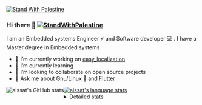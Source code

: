 [![Stand With Palestine](https://raw.githubusercontent.com/TheBSD/StandWithPalestine/main/banner-no-action.svg)](https://thebsd.github.io/StandWithPalestine)
### Hi there 👋   [![StandWithPalestine](https://raw.githubusercontent.com/TheBSD/StandWithPalestine/main/badges/StandWithPalestine.svg)](https://github.com/TheBSD/StandWithPalestine/blob/main/docs/README.md)

I am an Embedded systems Engineer ⚡️ and Software developer 💻 . I have a Master degree in Embedded systems
- 🔭 I’m currently working on [easy_localization](https://pub.dev/packages/easy_localization)
- 🌱 I’m currently learning 
- 👯 I’m looking to collaborate on open source projects
- 💬 Ask me about  Gnu/Linux 🐧 and [Flutter](https://flutter.dev) 

<a href="https://profile-summary-for-github.com/user/aissat">
  <img align="left" height="170px" src="https://github-readme-stats.vercel.app/api?username=aissat&show_icons=true&line_height=27&count_private=true&include_all_commits=true" alt="aissat's GitHub stats"/>
  <img src="https://github-readme-stats.vercel.app/api/top-langs/?username=aissat&hide_langs_below=5&layout=compact" alt="aissat's language stats"/>
</a>

<details>
<summary>Detailed stats</summary>
 

### 🧐 Waka Stats

<!--START_SECTION:waka-->
![Code Time](http://img.shields.io/badge/Code%20Time-6%2C212%20hrs%2034%20mins-blue)

![Profile Views](http://img.shields.io/badge/Profile%20Views-2-blue)

![Lines of code](https://img.shields.io/badge/From%20Hello%20World%20I%27ve%20Written-2.1%20million%20lines%20of%20code-blue)

**🐱 My GitHub Data** 

> 📦 121.6 kB Used in GitHub's Storage 
 > 
> 🏆 213 Contributions in the Year 2024
 > 
> 💼 Opted to Hire
 > 
> 📜 171 Public Repositories 
 > 
> 🔑 30 Private Repositories 
 > 
**I'm a Night 🦉** 

```text
🌞 Morning                593 commits         ██░░░░░░░░░░░░░░░░░░░░░░░   08.04 % 
🌆 Daytime                1219 commits        ████░░░░░░░░░░░░░░░░░░░░░   16.52 % 
🌃 Evening                3062 commits        ██████████░░░░░░░░░░░░░░░   41.50 % 
🌙 Night                  2505 commits        ████████░░░░░░░░░░░░░░░░░   33.95 % 
```
📅 **I'm Most Productive on Thursday** 

```text
Monday                   696 commits         ██░░░░░░░░░░░░░░░░░░░░░░░   09.43 % 
Tuesday                  1128 commits        ████░░░░░░░░░░░░░░░░░░░░░   15.29 % 
Wednesday                866 commits         ███░░░░░░░░░░░░░░░░░░░░░░   11.74 % 
Thursday                 1466 commits        █████░░░░░░░░░░░░░░░░░░░░   19.87 % 
Friday                   1316 commits        ████░░░░░░░░░░░░░░░░░░░░░   17.83 % 
Saturday                 1199 commits        ████░░░░░░░░░░░░░░░░░░░░░   16.25 % 
Sunday                   708 commits         ██░░░░░░░░░░░░░░░░░░░░░░░   09.59 % 
```


📊 **This Week I Spent My Time On** 

```text
🕑︎ Time Zone: Africa/Algiers

💬 Programming Languages: 
Rust                     11 hrs 22 mins      ███████████████░░░░░░░░░░   60.07 % 
YAML                     5 hrs 23 mins       ███████░░░░░░░░░░░░░░░░░░   28.49 % 
TypeScript               1 hr 1 min          █░░░░░░░░░░░░░░░░░░░░░░░░   05.40 % 
Markdown                 42 mins             █░░░░░░░░░░░░░░░░░░░░░░░░   03.72 % 
Dart                     10 mins             ░░░░░░░░░░░░░░░░░░░░░░░░░   00.92 % 

🔥 Editors: 
VS Code                  18 hrs 56 mins      █████████████████████████   100.00 % 

💻 Operating System: 
Linux                    18 hrs 56 mins      █████████████████████████   100.00 % 
```

**I Mostly Code in Dart** 

```text
Dart                     31 repos            ████████░░░░░░░░░░░░░░░░░   30.39 % 
TypeScript               11 repos            ███░░░░░░░░░░░░░░░░░░░░░░   10.78 % 
Dockerfile               4 repos             █░░░░░░░░░░░░░░░░░░░░░░░░   03.92 % 
C#                       4 repos             █░░░░░░░░░░░░░░░░░░░░░░░░   03.92 % 
Rust                     3 repos             █░░░░░░░░░░░░░░░░░░░░░░░░   02.94 % 
```



**Timeline**

![Lines of Code chart](https://raw.githubusercontent.com/aissat/aissat/master/assets/bar_graph.png)


 Last Updated on 25/08/2024 01:11:33 UTC
<!--END_SECTION:waka-->

</details>
